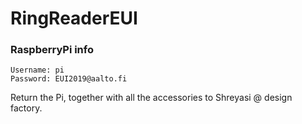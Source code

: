 # RingReaderEUI

### RaspberryPi info
```
Username: pi  
Password: EUI2019@aalto.fi
```

Return the Pi, together with all the accessories to Shreyasi @ design factory.
